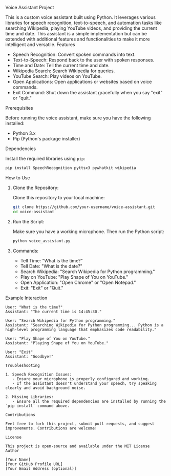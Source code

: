 Voice Assistant Project

This is a custom voice assistant built using Python. It leverages various libraries for speech recognition, text-to-speech, and automation tasks like searching Wikipedia, playing YouTube videos, and providing the current time and date. This assistant is a simple implementation but can be extended with additional features and functionalities to make it more intelligent and versatile.
Features

- Speech Recognition: Convert spoken commands into text.
- Text-to-Speech: Respond back to the user with spoken responses.
- Time and Date: Tell the current time and date.
- Wikipedia Search: Search Wikipedia for queries.
- YouTube Search: Play videos on YouTube.
- Open Applications: Open applications or websites based on voice commands.
- Exit Command: Shut down the assistant gracefully when you say "exit" or "quit."

Prerequisites

Before running the voice assistant, make sure you have the following installed:

- Python 3.x
- Pip (Python's package installer)

Dependencies

Install the required libraries using `pip`:

```bash
pip install SpeechRecognition pyttsx3 pywhatkit wikipedia
```

How to Use

1. Clone the Repository:

   Clone this repository to your local machine:

   ```bash
   git clone https://github.com/your-username/voice-assistant.git
   cd voice-assistant
   ```

2. Run the Script:

   Make sure you have a working microphone. Then run the Python script:

   ```bash
   python voice_assistant.py
   ```

3. Commands:

   - Tell Time: "What is the time?"
   - Tell Date: "What is the date?"
   - Search Wikipedia: "Search Wikipedia for Python programming."
   - Play on YouTube: "Play Shape of You on YouTube."
   - Open Application: "Open Chrome" or "Open Notepad."
   - Exit: "Exit" or "Quit."

 Example Interaction

```text
User: "What is the time?"
Assistant: "The current time is 14:45:30."

User: "Search Wikipedia for Python programming."
Assistant: "Searching Wikipedia for Python programming... Python is a high-level programming language that emphasizes code readability."

User: "Play Shape of You on YouTube."
Assistant: "Playing Shape of You on YouTube."

User: "Exit"
Assistant: "Goodbye!"

Troubleshooting

1. Speech Recognition Issues:
   - Ensure your microphone is properly configured and working.
   - If the assistant doesn't understand your speech, try speaking clearly and avoid background noise.

2. Missing Libraries:
   - Ensure all the required dependencies are installed by running the `pip install` command above.

Contributions

Feel free to fork this project, submit pull requests, and suggest improvements. Contributions are welcome!

License

This project is open-source and available under the MIT License
Author

[Your Name]  
[Your GitHub Profile URL]  
[Your Email Address (optional)]

